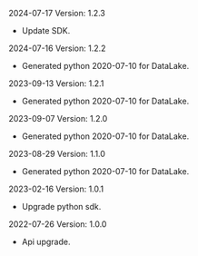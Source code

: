 2024-07-17 Version: 1.2.3
- Update SDK.

2024-07-16 Version: 1.2.2
- Generated python 2020-07-10 for DataLake.

2023-09-13 Version: 1.2.1
- Generated python 2020-07-10 for DataLake.

2023-09-07 Version: 1.2.0
- Generated python 2020-07-10 for DataLake.

2023-08-29 Version: 1.1.0
- Generated python 2020-07-10 for DataLake.

2023-02-16 Version: 1.0.1
- Upgrade python sdk.

2022-07-26 Version: 1.0.0
- Api upgrade.

